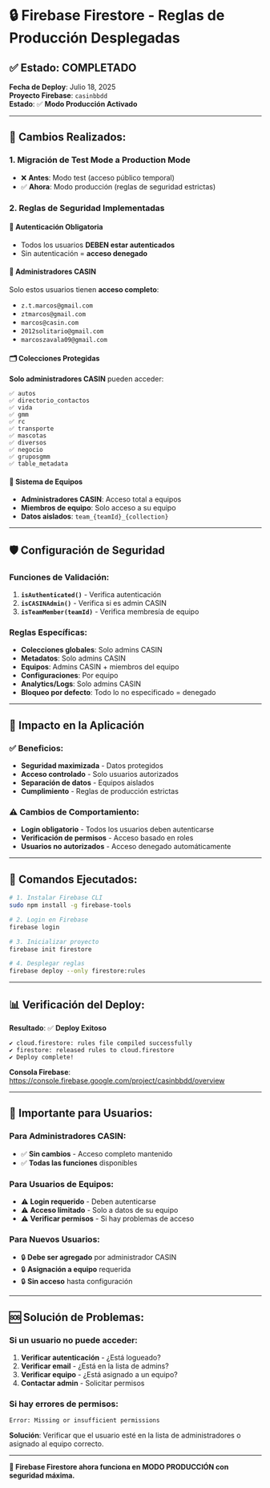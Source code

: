 # 🔒 Firebase Firestore - Reglas de Producción Desplegadas

## ✅ **Estado: COMPLETADO**

**Fecha de Deploy**: Julio 18, 2025  
**Proyecto Firebase**: `casinbbdd`  
**Estado**: ✅ **Modo Producción Activado**

---

## 🚀 **Cambios Realizados:**

### **1. Migración de Test Mode a Production Mode**
- ❌ **Antes**: Modo test (acceso público temporal)
- ✅ **Ahora**: Modo producción (reglas de seguridad estrictas)

### **2. Reglas de Seguridad Implementadas**

#### **🔐 Autenticación Obligatoria**
- Todos los usuarios **DEBEN estar autenticados**
- Sin autenticación = **acceso denegado**

#### **👑 Administradores CASIN**
Solo estos usuarios tienen **acceso completo**:
- `z.t.marcos@gmail.com`
- `ztmarcos@gmail.com` 
- `marcos@casin.com`
- `2012solitario@gmail.com`
- `marcoszavala09@gmail.com`

#### **🗂️ Colecciones Protegidas**
**Solo administradores CASIN** pueden acceder:
```
✅ autos
✅ directorio_contactos  
✅ vida
✅ gmm
✅ rc
✅ transporte
✅ mascotas
✅ diversos
✅ negocio
✅ gruposgmm
✅ table_metadata
```

#### **👥 Sistema de Equipos**
- **Administradores CASIN**: Acceso total a equipos
- **Miembros de equipo**: Solo acceso a su equipo
- **Datos aislados**: `team_{teamId}_{collection}`

---

## 🛡️ **Configuración de Seguridad**

### **Funciones de Validación:**
1. **`isAuthenticated()`** - Verifica autenticación
2. **`isCASINAdmin()`** - Verifica si es admin CASIN
3. **`isTeamMember(teamId)`** - Verifica membresía de equipo

### **Reglas Específicas:**
- **Colecciones globales**: Solo admins CASIN
- **Metadatos**: Solo admins CASIN
- **Equipos**: Admins CASIN + miembros del equipo
- **Configuraciones**: Por equipo
- **Analytics/Logs**: Solo admins CASIN
- **Bloqueo por defecto**: Todo lo no especificado = denegado

---

## 🎯 **Impacto en la Aplicación**

### **✅ Beneficios:**
- **Seguridad maximizada** - Datos protegidos
- **Acceso controlado** - Solo usuarios autorizados
- **Separación de datos** - Equipos aislados
- **Cumplimiento** - Reglas de producción estrictas

### **⚠️ Cambios de Comportamiento:**
- **Login obligatorio** - Todos los usuarios deben autenticarse
- **Verificación de permisos** - Acceso basado en roles
- **Usuarios no autorizados** - Acceso denegado automáticamente

---

## 🔧 **Comandos Ejecutados:**

```bash
# 1. Instalar Firebase CLI
sudo npm install -g firebase-tools

# 2. Login en Firebase
firebase login

# 3. Inicializar proyecto
firebase init firestore

# 4. Desplegar reglas
firebase deploy --only firestore:rules
```

---

## 📊 **Verificación del Deploy:**

**Resultado**: ✅ **Deploy Exitoso**
```
✔ cloud.firestore: rules file compiled successfully
✔ firestore: released rules to cloud.firestore
✔ Deploy complete!
```

**Consola Firebase**: https://console.firebase.google.com/project/casinbbdd/overview

---

## 🚨 **Importante para Usuarios:**

### **Para Administradores CASIN:**
- ✅ **Sin cambios** - Acceso completo mantenido
- ✅ **Todas las funciones** disponibles

### **Para Usuarios de Equipos:**
- ⚠️ **Login requerido** - Deben autenticarse
- ⚠️ **Acceso limitado** - Solo a datos de su equipo
- ⚠️ **Verificar permisos** - Si hay problemas de acceso

### **Para Nuevos Usuarios:**
- 🔒 **Debe ser agregado** por administrador CASIN
- 🔒 **Asignación a equipo** requerida
- 🔒 **Sin acceso** hasta configuración

---

## 🆘 **Solución de Problemas:**

### **Si un usuario no puede acceder:**
1. **Verificar autenticación** - ¿Está logueado?
2. **Verificar email** - ¿Está en la lista de admins?
3. **Verificar equipo** - ¿Está asignado a un equipo?
4. **Contactar admin** - Solicitar permisos

### **Si hay errores de permisos:**
```
Error: Missing or insufficient permissions
```
**Solución**: Verificar que el usuario esté en la lista de administradores o asignado al equipo correcto.

---

**🎉 Firebase Firestore ahora funciona en MODO PRODUCCIÓN con seguridad máxima.** 